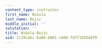 ```yaml
---
content_type: instructor
first_name: Nikola
last_name: Bojic
middle_initial: ''
salutation: ''
title: Nikola Bojic
uid: 1c39ca6c-6a08-b001-c60d-fd7f1020ddf9
---
```

